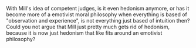 With Mill's idea of competent judges, is it even hedonism anymore, or has it become more of a emotivist moral philosophy when everything is based of "observation and experience", is not everything just based of intuition then? Could you not argue that Mill just pretty much gets rid of hedonism, because it is now just hedonism that like fits around an emotivist philosophy?


